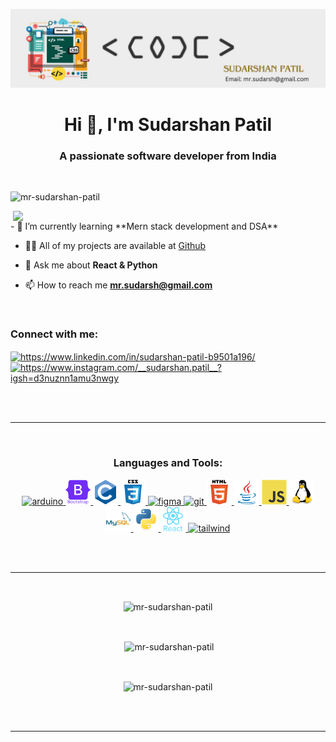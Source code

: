 
![logo](https://github.com/Mr-Sudarshan-Patil/Mr-Sudarshan-Patil/blob/main/Snap.jpg)

<h1 align="center">Hi 👋, I'm Sudarshan Patil</h1>
<h3 align="center">A passionate software developer from India</h3>
<br/>
<p align="left"> <img src="https://komarev.com/ghpvc/?username=mr-sudarshan-patil&label=Profile%20views&color=0e75b6&style=flat" alt="mr-sudarshan-patil" /> </p>

<img align="right" width="500px" src="https://user-images.githubusercontent.com/55389276/140866485-8fb1c876-9a8f-4d6a-98dc-08c4981eaf70.gif"/>
- 🌱 I’m currently learning **Mern stack development and DSA**
  
- 👨‍💻 All of my projects are available at [Github](Github)
  
- 💬 Ask me about **React & Python**
  
- 📫 How to reach me **mr.sudarsh@gmail.com**


<br/>
<h3 align="left">Connect with me:</h3>
<p align="left">
<a href="https://linkedin.com/in/https://www.linkedin.com/in/sudarshan-patil-b9501a196/" target="blank"><img align="center" src="https://raw.githubusercontent.com/rahuldkjain/github-profile-readme-generator/master/src/images/icons/Social/linked-in-alt.svg" alt="https://www.linkedin.com/in/sudarshan-patil-b9501a196/" height="30" width="40" /></a>
<a href="https://www.instagram.com/__sudarshan.patil__?igsh=d3nuznn1amu3nwgy" target="blank"><img align="center" src="https://raw.githubusercontent.com/rahuldkjain/github-profile-readme-generator/master/src/images/icons/Social/instagram.svg" alt="https://www.instagram.com/__sudarshan.patil__?igsh=d3nuznn1amu3nwgy" height="30" width="40" /></a>
</p>
<br/>
<br/>
<hr/>
<br/>

<h3 align="center">Languages and Tools:</h3>

<p align="center"> <a href="https://www.arduino.cc/" target="_blank" rel="noreferrer"> <img src="https://cdn.worldvectorlogo.com/logos/arduino-1.svg" alt="arduino" width="40" height="40"/> </a> <a href="https://getbootstrap.com" target="_blank" rel="noreferrer"> <img src="https://raw.githubusercontent.com/devicons/devicon/master/icons/bootstrap/bootstrap-plain-wordmark.svg" alt="bootstrap" width="40" height="40"/> </a> <a href="https://www.cprogramming.com/" target="_blank" rel="noreferrer"> <img src="https://raw.githubusercontent.com/devicons/devicon/master/icons/c/c-original.svg" alt="c" width="40" height="40"/> </a> <a href="https://www.w3schools.com/css/" target="_blank" rel="noreferrer"> <img src="https://raw.githubusercontent.com/devicons/devicon/master/icons/css3/css3-original-wordmark.svg" alt="css3" width="40" height="40"/> </a> <a href="https://www.figma.com/" target="_blank" rel="noreferrer"> <img src="https://www.vectorlogo.zone/logos/figma/figma-icon.svg" alt="figma" width="40" height="40"/> </a> <a href="https://git-scm.com/" target="_blank" rel="noreferrer"> <img src="https://www.vectorlogo.zone/logos/git-scm/git-scm-icon.svg" alt="git" width="40" height="40"/> </a> <a href="https://www.w3.org/html/" target="_blank" rel="noreferrer"> <img src="https://raw.githubusercontent.com/devicons/devicon/master/icons/html5/html5-original-wordmark.svg" alt="html5" width="40" height="40"/> </a> <a href="https://www.java.com" target="_blank" rel="noreferrer"> <img src="https://raw.githubusercontent.com/devicons/devicon/master/icons/java/java-original.svg" alt="java" width="40" height="40"/> </a> <a href="https://developer.mozilla.org/en-US/docs/Web/JavaScript" target="_blank" rel="noreferrer"> <img src="https://raw.githubusercontent.com/devicons/devicon/master/icons/javascript/javascript-original.svg" alt="javascript" width="40" height="40"/> </a> <a href="https://www.linux.org/" target="_blank" rel="noreferrer"> <img src="https://raw.githubusercontent.com/devicons/devicon/master/icons/linux/linux-original.svg" alt="linux" width="40" height="40"/> </a> <a href="https://www.mysql.com/" target="_blank" rel="noreferrer"> <img src="https://raw.githubusercontent.com/devicons/devicon/master/icons/mysql/mysql-original-wordmark.svg" alt="mysql" width="40" height="40"/> </a> <a href="https://www.python.org" target="_blank" rel="noreferrer"> <img src="https://raw.githubusercontent.com/devicons/devicon/master/icons/python/python-original.svg" alt="python" width="40" height="40"/> </a> <a href="https://reactjs.org/" target="_blank" rel="noreferrer"> <img src="https://raw.githubusercontent.com/devicons/devicon/master/icons/react/react-original-wordmark.svg" alt="react" width="40" height="40"/> </a> <a href="https://tailwindcss.com/" target="_blank" rel="noreferrer"> <img src="https://www.vectorlogo.zone/logos/tailwindcss/tailwindcss-icon.svg" alt="tailwind" width="40" height="40"/> </a> </p>
<br/><br/>
<hr/>
<br/>
<p align="center"><img align="center" src="https://github-readme-stats.vercel.app/api/top-langs?username=mr-sudarshan-patil&show_icons=true&locale=en&layout=compact" alt="mr-sudarshan-patil" /></p>
<br/>
<p align="center">&nbsp;<img align="center" src="https://github-readme-stats.vercel.app/api?username=mr-sudarshan-patil&show_icons=true&locale=en" alt="mr-sudarshan-patil" /></p>
<br/>
<p align="center"><img align="center" src="https://github-readme-streak-stats.herokuapp.com/?user=mr-sudarshan-patil&" alt="mr-sudarshan-patil" /></p>
<br/>
<br/>
<hr/>

